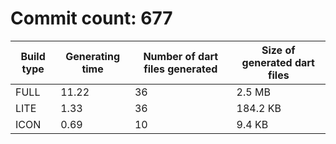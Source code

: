 # Commit count: 677
| Build type | Generating time | Number of dart files generated | Size of generated dart files |
|------------|-----------------|-------------------------------|------------------------------|
| FULL | 11.22 | 36 | 2.5 MB |
| LITE | 1.33 | 36 | 184.2 KB |
| ICON | 0.69 | 10 | 9.4 KB |
